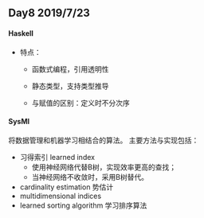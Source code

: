 ## Day8 2019/7/23

#### Haskell

- 特点：

  - 函数式编程，引用透明性

  - 静态类型，支持类型推导

  - 与赋值的区别：定义时不分次序

    

#### SysMl

将数据管理和机器学习相结合的算法。
主要方法与实现包括：

- 习得索引 learned index
  - 使用神经网络代替B树，实现效率更高的查找；
  - 当神经网络不收敛时，采用B树替代。
- cardinality estimation 势估计
- multidimensional indices 
- learned sorting algorithm 学习排序算法

